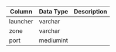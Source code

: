 | Column   | Data Type | Description |
| -------- | --------- | ----------- |
| launcher | varchar   |             |
| zone     | varchar   |             |
| port     | mediumint |             |